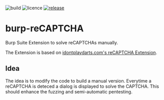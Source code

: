 ![build](https://img.shields.io/badge/Build-tentive-yellow.svg)
![licence](https://img.shields.io/badge/License-GPLv2-brightgreen.svg)
[![release](https://img.shields.io/badge/Release-none-red.svg)](https://github.com/TimGuenther/burp-reCAPTCHA/releases)

# burp-reCAPTCHA
Burp Suite Extension to solve reCAPTCHAs manually.

The Extension is based on [idontplaydarts.com's reCAPTCHA Extension](https://www.idontplaydarts.com/2012/01/extending-burp-suite-to-solve-recaptcha/).

## Idea 
The idea is to modify the code to build a manual version. Everytime a reCAPTCHA is deteced a dialog is displayed to solve the CAPTCHA. This should enhance the fuzzing and semi-automatic pentesting.
